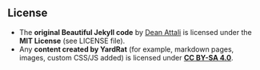 ## License

- The **original Beautiful Jekyll code** by [Dean Attali](https://deanattili.com) is licensed under the **MIT License** (see LICENSE file).
- Any **content created by YardRat** (for example, markdown pages, images, custom CSS/JS added) is licensed under **[CC BY-SA 4.0](https://creativecommons.org/licenses/by-sa/4.0/)**.

